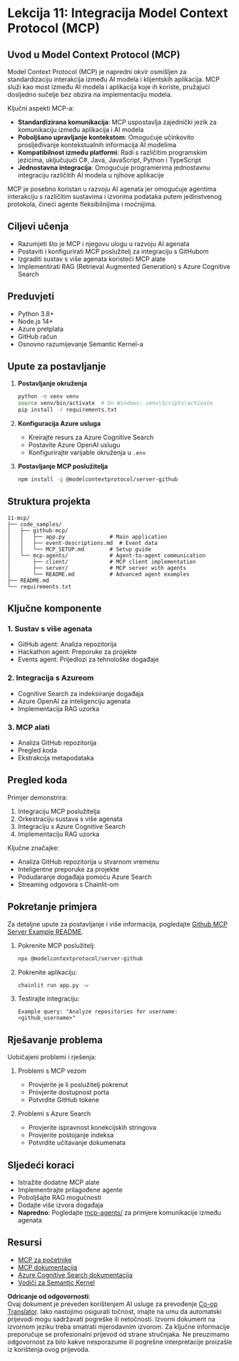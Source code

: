 <!--
CO_OP_TRANSLATOR_METADATA:
{
  "original_hash": "e255edb8423b34b4bba20263ef38f208",
  "translation_date": "2025-07-24T09:10:39+00:00",
  "source_file": "11-mcp/README.md",
  "language_code": "hr"
}
-->
# Lekcija 11: Integracija Model Context Protocol (MCP)

## Uvod u Model Context Protocol (MCP)

Model Context Protocol (MCP) je napredni okvir osmišljen za standardizaciju interakcija između AI modela i klijentskih aplikacija. MCP služi kao most između AI modela i aplikacija koje ih koriste, pružajući dosljedno sučelje bez obzira na implementaciju modela.

Ključni aspekti MCP-a:

- **Standardizirana komunikacija**: MCP uspostavlja zajednički jezik za komunikaciju između aplikacija i AI modela
- **Poboljšano upravljanje kontekstom**: Omogućuje učinkovito prosljeđivanje kontekstualnih informacija AI modelima
- **Kompatibilnost između platformi**: Radi s različitim programskim jezicima, uključujući C#, Java, JavaScript, Python i TypeScript
- **Jednostavna integracija**: Omogućuje programerima jednostavnu integraciju različitih AI modela u njihove aplikacije

MCP je posebno koristan u razvoju AI agenata jer omogućuje agentima interakciju s različitim sustavima i izvorima podataka putem jedinstvenog protokola, čineći agente fleksibilnijima i moćnijima.

## Ciljevi učenja
- Razumjeti što je MCP i njegovu ulogu u razvoju AI agenata
- Postaviti i konfigurirati MCP poslužitelj za integraciju s GitHubom
- Izgraditi sustav s više agenata koristeći MCP alate
- Implementirati RAG (Retrieval Augmented Generation) s Azure Cognitive Search

## Preduvjeti
- Python 3.8+
- Node.js 14+
- Azure pretplata
- GitHub račun
- Osnovno razumijevanje Semantic Kernel-a

## Upute za postavljanje

1. **Postavljanje okruženja**
   ```bash
   python -m venv venv
   source venv/bin/activate  # On Windows: venv\Scripts\activate
   pip install -r requirements.txt
   ```

2. **Konfiguracija Azure usluga**
   - Kreirajte resurs za Azure Cognitive Search
   - Postavite Azure OpenAI uslugu
   - Konfigurirajte varijable okruženja u `.env`

3. **Postavljanje MCP poslužitelja**
   ```bash
   npm install -g @modelcontextprotocol/server-github
   ```

## Struktura projekta

```
11-mcp/
├── code_samples/
│   ├── github-mcp/
│   │   ├── app.py              # Main application
│   │   ├── event-descriptions.md  # Event data
│   │   └── MCP_SETUP.md        # Setup guide
│   └── mcp-agents/             # Agent-to-agent communication
│       ├── client/             # MCP client implementation
│       ├── server/             # MCP server with agents
│       └── README.md           # Advanced agent examples
├── README.md
└── requirements.txt
```

## Ključne komponente

### 1. Sustav s više agenata
- GitHub agent: Analiza repozitorija
- Hackathon agent: Preporuke za projekte
- Events agent: Prijedlozi za tehnološke događaje

### 2. Integracija s Azureom
- Cognitive Search za indeksiranje događaja
- Azure OpenAI za inteligenciju agenata
- Implementacija RAG uzorka

### 3. MCP alati
- Analiza GitHub repozitorija
- Pregled koda
- Ekstrakcija metapodataka

## Pregled koda

Primjer demonstrira:
1. Integraciju MCP poslužitelja
2. Orkestraciju sustava s više agenata
3. Integraciju s Azure Cognitive Search
4. Implementaciju RAG uzorka

Ključne značajke:
- Analiza GitHub repozitorija u stvarnom vremenu
- Inteligentne preporuke za projekte
- Podudaranje događaja pomoću Azure Search
- Streaming odgovora s Chainlit-om

## Pokretanje primjera

Za detaljne upute za postavljanje i više informacija, pogledajte [Github MCP Server Example README](./code_samples/github-mcp/README.md).

1. Pokrenite MCP poslužitelj:
   ```bash
   npx @modelcontextprotocol/server-github
   ```

2. Pokrenite aplikaciju:
   ```bash
   chainlit run app.py -w
   ```

3. Testirajte integraciju:
   ```
   Example query: "Analyze repositories for username: <github_username>"
   ```

## Rješavanje problema

Uobičajeni problemi i rješenja:
1. Problemi s MCP vezom
   - Provjerite je li poslužitelj pokrenut
   - Provjerite dostupnost porta
   - Potvrdite GitHub tokene

2. Problemi s Azure Search
   - Provjerite ispravnost konekcijskih stringova
   - Provjerite postojanje indeksa
   - Potvrdite učitavanje dokumenata

## Sljedeći koraci
- Istražite dodatne MCP alate
- Implementirajte prilagođene agente
- Poboljšajte RAG mogućnosti
- Dodajte više izvora događaja
- **Napredno**: Pogledajte [mcp-agents/](../../../11-mcp/code_samples/mcp-agents) za primjere komunikacije između agenata

## Resursi
- [MCP za početnike](https://aka.ms/mcp-for-beginners)  
- [MCP dokumentacija](https://github.com/microsoft/semantic-kernel/tree/main/python/semantic-kernel/semantic_kernel/connectors/mcp)
- [Azure Cognitive Search dokumentacija](https://learn.microsoft.com/azure/search/)
- [Vodiči za Semantic Kernel](https://learn.microsoft.com/semantic-kernel/)

**Odricanje od odgovornosti**:  
Ovaj dokument je preveden korištenjem AI usluge za prevođenje [Co-op Translator](https://github.com/Azure/co-op-translator). Iako nastojimo osigurati točnost, imajte na umu da automatski prijevodi mogu sadržavati pogreške ili netočnosti. Izvorni dokument na izvornom jeziku treba smatrati mjerodavnim izvorom. Za ključne informacije preporučuje se profesionalni prijevod od strane stručnjaka. Ne preuzimamo odgovornost za bilo kakve nesporazume ili pogrešne interpretacije proizašle iz korištenja ovog prijevoda.